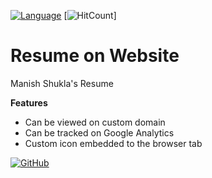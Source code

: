[![Language](https://img.shields.io/badge/Made%20with-HTML-blue.svg)](#technologies-and-tools)
[![HitCount](http://hits.dwyl.io/manishms18/resume.svg)]

# Resume on Website

Manish Shukla's Resume

**Features**
* Can be viewed on custom domain
* Can be tracked on Google Analytics
* Custom icon embedded to the browser tab

[![GitHub](https://img.shields.io/github/followers/manishms18.svg?style=social)](https://github.com/Manishms18)
